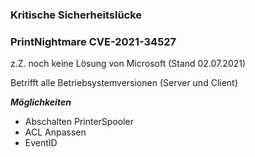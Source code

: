 ### Kritische Sicherheitslücke
### PrintNightmare CVE-2021-34527

z.Z. noch keine Lösung von Microsoft (Stand 02.07.2021)

Betrifft alle Betriebsystemversionen (Server und Client)

***Möglichkeiten***

* Abschalten PrinterSpooler
* ACL Anpassen
* EventID
